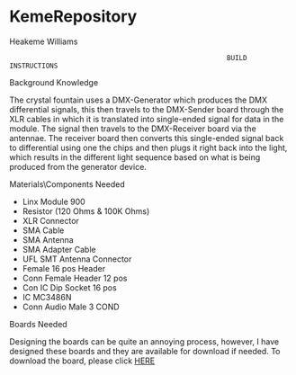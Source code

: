# KemeRepository
Heakeme Williams
                                                          
                                                          BUILD INSTRUCTIONS
                                                          

Background Knowledge

The crystal fountain uses a DMX-Generator which produces the DMX differential signals, this then travels to the DMX-Sender board through the XLR cables in which it is translated into single-ended signal for data in the module. The signal then travels to the DMX-Receiver board via the antennae. The receiver board then converts this single-ended signal back to differential using one the chips and then plugs it right back into the light, which results in the different light sequence based on what is being produced from the generator device.

Materials\Components Needed

* Linx Module 900
* Resistor (120 Ohms & 100K Ohms)
* XLR Connector
* SMA Cable
* SMA Antenna
* SMA Adapter Cable
* UFL SMT Antenna Connector
* Female 16 pos Header
* Conn Female Header 12 pos
* Con IC Dip Socket 16 pos
* IC MC3486N
* Conn Audio Male 3 COND

Boards Needed 

Designing the boards can be quite an annoying process, however, I have designed these boards and they are available for download if needed. 
To download the board, please click [HERE](https://github.com/TheKeme/SensorEffector/blob/master/ZIP%20FILES/DMX%20Sender.zip)

